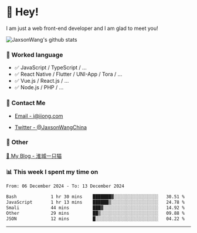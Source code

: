 # 👋 Hey!

I am just a web front-end developer and I am glad to meet you!

![JaxsonWang's github stats](https://github-readme-stats.vercel.app/api?username=JaxsonWang&&show_icons=true&&title_color=1abc9c&&icon_color=1abc9c)


### 📝 Worked language

- ✅ JavaScript / TypeScript / ...
- ✅ React Native / Flutter / UNI-App / Tora / ...
- ✅ Vue.js / React.js / ...
- ✅ Node.js / PHP / ...

### 📮 Contact Me

- [Email - i@iiong.com](mailto:i@iiong.com)

- [Twitter - @JaxsonWangChina](https://twitter.com/JaxsonWangChina)

### 🤪 Other

[📌 My Blog - 淮城一只猫](https://iiong.com)

### 📊 This week I spent my time on

<!--START_SECTION:waka-->

```txt
From: 06 December 2024 - To: 13 December 2024

Bash             1 hr 30 mins    ███████▓░░░░░░░░░░░░░░░░░   30.51 %
JavaScript       1 hr 13 mins    ██████▒░░░░░░░░░░░░░░░░░░   24.78 %
Smali            44 mins         ███▓░░░░░░░░░░░░░░░░░░░░░   14.92 %
Other            29 mins         ██▒░░░░░░░░░░░░░░░░░░░░░░   09.88 %
JSON             12 mins         █░░░░░░░░░░░░░░░░░░░░░░░░   04.22 %
```

<!--END_SECTION:waka-->

---
